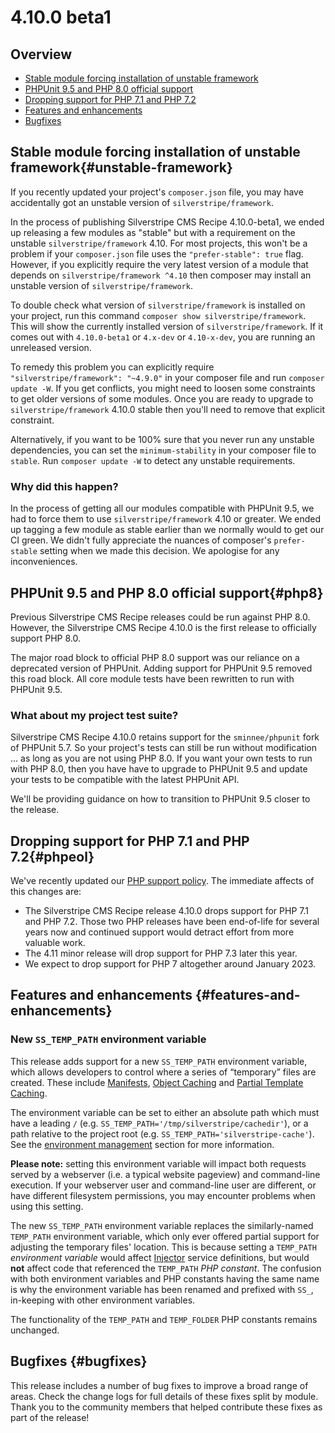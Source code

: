 # 4.10.0 beta1

## Overview

- [Stable module forcing installation of unstable framework](#unstable-framework)
- [PHPUnit 9.5 and PHP 8.0 official support](#php8)
- [Dropping support for PHP 7.1 and PHP 7.2](#phpeol)
- [Features and enhancements](#features-and-enhancements)
- [Bugfixes](#bugfixes)

## Stable module forcing installation of unstable framework{#unstable-framework}

If you recently updated your project's `composer.json` file, you may have accidentally got an unstable version of `silverstripe/framework`.

In the process of publishing Silverstripe CMS Recipe 4.10.0-beta1, we ended up releasing a few modules as "stable" but with a requirement on the unstable `silverstripe/framework` 4.10. For most projects, this won't be a problem if your `composer.json` file uses the `"prefer-stable": true` flag. However, if you explicitly require the very latest version of a module that depends on `silverstripe/framework ^4.10` then composer may install an unstable version of `silverstripe/framework`.

To double check what version of `silverstripe/framework` is installed on your project, run this command `composer show silverstripe/framework`. This will show the currently installed version of `silverstripe/framework`. If it comes out with `4.10.0-beta1` or `4.x-dev` or `4.10-x-dev`, you are running an unreleased version.

To remedy this problem you can explicitly require `"silverstripe/framework": "~4.9.0"` in your composer file and run `composer update -W`. If you get conflicts, you might need to loosen some constraints to get older versions of some modules. Once you are ready to upgrade to `silverstripe/framework` 4.10.0 stable then you'll need to remove that explicit constraint.

Alternatively, if you want to be 100% sure that you never run any unstable dependencies, you can set the `minimum-stability` in your composer file to `stable`. Run `composer update -W` to detect any unstable requirements.

### Why did this happen?

In the process of getting all our modules compatible with PHPUnit 9.5, we had to force them to use `silverstripe/framework` 4.10 or greater. We ended up tagging a few module as stable earlier than we normally would to get our CI green. We didn't fully appreciate the nuances of composer's `prefer-stable` setting when we made this decision. We apologise for any inconveniences.

## PHPUnit 9.5 and PHP 8.0 official support{#php8}

Previous Silverstripe CMS Recipe releases could be run against PHP 8.0. However, the Silverstripe CMS Recipe 4.10.0 is the first release to officially support PHP 8.0. 

The major road block to official PHP 8.0 support was our reliance on a deprecated version of PHPUnit. Adding support for PHPUnit 9.5 removed this road block. All core module tests have been rewritten to run with PHPUnit 9.5.

### What about my project test suite?

Silverstripe CMS Recipe 4.10.0 retains support for the `sminnee/phpunit` fork of PHPUnit 5.7. So your project's tests can still be run without modification ... as long as you are not using PHP 8.0. If you want your own tests to run with PHP 8.0, then you have have to upgrade to PHPUnit 9.5 and update your tests to be compatible with the latest PHPUnit API.

We'll be providing guidance on how to transition to PHPUnit 9.5 closer to the release.

## Dropping support for PHP 7.1 and PHP 7.2{#phpeol}

We've recently updated our [PHP support policy](/Getting_Started/Server_Requirements#php). The immediate affects of this changes are:

- The Silverstripe CMS Recipe release 4.10.0 drops support for PHP 7.1 and PHP 7.2. Those two PHP releases have been end-of-life for several years now and continued support would detract effort from more valuable work.
- The 4.11 minor release will drop support for PHP 7.3 later this year.
- We expect to drop support for PHP 7 altogether around January 2023.

## Features and enhancements {#features-and-enhancements}

### New `SS_TEMP_PATH` environment variable

This release adds support for a new `SS_TEMP_PATH` environment variable, which allows developers to control where a series of “temporary” files are created. These include [Manifests](/developer_guides/execution_pipeline/manifests), [Object Caching](/developer_guides/performance/caching) and [Partial Template Caching](/developer_guides/templates/partial_template_caching).

The environment variable can be set to either an absolute path which must have a leading `/` (e.g. `SS_TEMP_PATH='/tmp/silverstripe/cachedir'`), or a path relative to the project root (e.g. `SS_TEMP_PATH='silverstripe-cache'`). See the [environment management](/getting_started/environment_management) section for more information.

**Please note:** setting this environment variable will impact both requests served by a webserver (i.e. a typical website pageview) and command-line execution. If your webserver user and command-line user are different, or have different filesystem permissions, you may encounter problems when using this setting.

The new `SS_TEMP_PATH` environment variable replaces the similarly-named `TEMP_PATH` environment variable, which only ever offered partial support for adjusting the temporary files' location. This is because setting a `TEMP_PATH` _environment variable_ would affect [Injector](/developer_guides/extending/injector) service definitions, but would **not** affect code that referenced the `TEMP_PATH` _PHP constant_. The confusion with both environment variables and PHP constants having the same name is why the environment variable has been renamed and prefixed with `SS_`, in-keeping with other environment variables.

The functionality of the `TEMP_PATH` and `TEMP_FOLDER` PHP constants remains unchanged.

## Bugfixes {#bugfixes}

This release includes a number of bug fixes to improve a broad range of areas. Check the change logs for full details of these fixes split by module. Thank you to the community members that helped contribute these fixes as part of the release!


<!--- Changes below this line will be automatically regenerated -->

<!--- Changes above this line will be automatically regenerated -->
